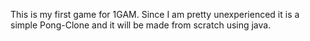This is my first game for 1GAM. Since I am pretty unexperienced it is a simple Pong-Clone and it will be made from scratch using java.
